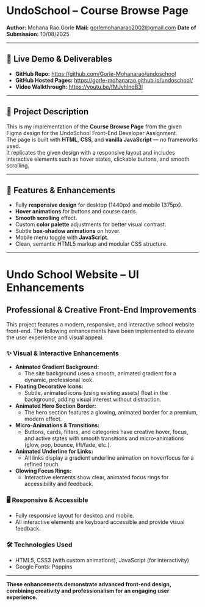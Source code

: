 # UndoSchool – Course Browse Page

**Author:** Mohana Rao Gorle
**Mail:**  gorlemohanarao2002@gmail.com
**Date of Submission:** 10/08/2025

---

## 🔗 Live Demo & Deliverables
- **GitHub Repo:** https://github.com/Gorle-Mohanarao/undoschool
- **GitHub Hosted Pages:** https://gorle-mohanarao.github.io/undoschool/  
- **Video Walkthrough:** https://youtu.be/fMJvhlnoB3I

---

## 📄 Project Description
This is my implementation of the **Course Browse Page** from the given Figma design for the UndoSchool Front-End Developer Assignment.  
The page is built with **HTML**, **CSS**, and **vanilla JavaScript** — no frameworks used.  
It replicates the given design with a responsive layout and includes interactive elements such as hover states, clickable buttons, and smooth scrolling.

---

## 🎯 Features & Enhancements
- Fully **responsive design** for desktop (1440px) and mobile (375px).
- **Hover animations** for buttons and course cards.
- **Smooth scrolling** effect.
- Custom **color palette** adjustments for better visual contrast.
- Subtle **box-shadow animations** on hover.
- Mobile menu toggle with **JavaScript**.
- Clean, semantic HTML5 markup and modular CSS structure.

---


# Undo School Website – UI Enhancements

## Professional & Creative Front-End Improvements

This project features a modern, responsive, and interactive school website front-end. The following enhancements have been implemented to elevate the user experience and visual appeal:

### ✨ Visual & Interactive Enhancements

- **Animated Gradient Background:**
  - The site background uses a smooth, animated gradient for a dynamic, professional look.
- **Floating Decorative Icons:**
  - Subtle, animated icons (using existing assets) float in the background, adding visual interest without distraction.
- **Animated Hero Section Border:**
  - The hero section features a glowing, animated border for a premium, modern effect.
- **Micro-Animations & Transitions:**
  - Buttons, cards, filters, and categories have creative hover, focus, and active states with smooth transitions and micro-animations (glow, pop, bounce, lift/fade, etc.).
- **Animated Underline for Links:**
  - All links display a gradient underline animation on hover/focus for a refined touch.
- **Glowing Focus Rings:**
  - Interactive elements show clear, animated focus rings for accessibility and feedback.

### 🖥️ Responsive & Accessible
- Fully responsive layout for desktop and mobile.
- All interactive elements are keyboard accessible and provide visual feedback.

### 🛠️ Technologies Used
- HTML5, CSS3 (with custom animations), JavaScript (for interactivity)
- Google Fonts: Poppins

---

**These enhancements demonstrate advanced front-end design, combining creativity and professionalism for an engaging user experience.**
